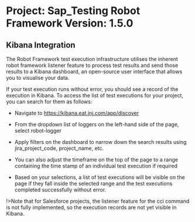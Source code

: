 Project: Sap_Testing Robot Framework Version: 1.5.0
==========================================================================================

## Kibana Integration

The Robot Framework test execution infrastructure utilises the inherent robot framework listener feature to process test results and send those results to a Kibana dashboard, an open-source user interface that allows you to visualise your data.

If your test execution runs without error, you should see a record of the execution in Kibana. To access the list of test executions for your project, you can search for them as follows:

- Navigate to https://kibana.eat.jnj.com/app/discover

- From the dropdown list of loggers on the left-hand side of the page, select robot-logger

- Apply filters on the dashboard to narrow down the search results using jira_project_code, project_name, etc.

- You can also adjust the timeframe on the top of the page to a range containing the time stamp of an individual test execution if required

- Based on your selections, a list of test executions will be visible on the page if they fall inside the selected range and the test executions completed successfully without error.

!>Note that for Salesforce projects, the listener feature for the cci command is not fully implemented, so the execution records are not yet visible in Kibana.
